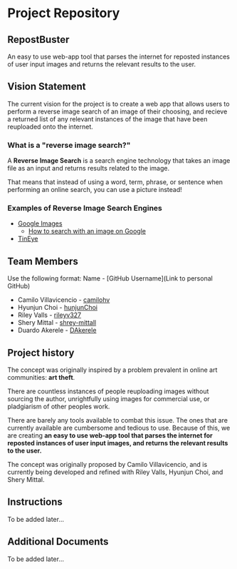 # Project Repository

## RepostBuster

An easy to use web-app tool that parses the internet for reposted instances of user input images and returns the relevant results to the user.

## Vision Statement

The current vision for the project is to create a web app that allows users to perform a reverse image search of an image of their choosing, and recieve a returned list of any relevant instances of the image that have been reuploaded onto the internet.

### What is a "reverse image search?"

A **Reverse Image Search** is a search engine technology that takes an image file as an input and returns results related to the image.

That means that instead of using a word, term, phrase, or sentence when performing an online search, you can use a picture instead!

### Examples of Reverse Image Search Engines

-   [Google Images](https://www.google.com/imghp?hl=en)
    -   [How to search with an image on Google](https://support.google.com/websearch/answer/1325808?hl=en&co=GENIE.Platform%3DDesktop)
-   [TinEye](https://tineye.com/)

## Team Members

Use the following format:
Name - [GitHub Username](Link to personal GitHub)

-   Camilo Villavicencio - [camilohv](https://github.com/camilohv)
-   Hyunjun Choi - [hunjunChoi](https://github.com/hunjunChoi)
-   Riley Valls - [rileyv327](https://github.com/rileyv327)
-   Shery Mittal - [shrey-mittall](https://github.com/shrey-mittall)
-   Duardo Akerele - [DAkerele](https://github.com/DAkerele)

## Project history

The concept was originally inspired by a problem prevalent in online art communities: **art theft**.

There are countless instances of people reuploading images without sourcing the author, unrightfully using images for commercial use, or pladgiarism of other peoples work.

There are barely any tools available to combat this issue. The ones that are currently available are cumbersome and tedious to use. Because of this, we are creating **an easy to use web-app tool that parses the internet for reposted instances of user input images, and returns the relevant results to the user.**

The concept was originally proposed by Camilo Villavicencio, and is currently being developed and refined with Riley Valls, Hyunjun Choi, and Shery Mittal.

## Instructions

To be added later...

## Additional Documents

To be added later...
